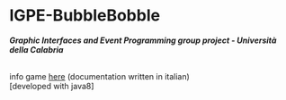 # IGPE-BubbleBobble 
***Graphic Interfaces and Event Programming group project - Università della Calabria***

<br>info game <a href="https://github.com/giadagabriele/IGPE-BubbleBobble/blob/main/documentation.txt">here</a> (documentation written in italian)
<br>[developed with java8]
